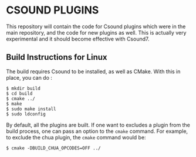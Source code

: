 CSOUND PLUGINS
===

This repository will contain the code for Csound plugins which were in the main repository, and the code for new plugins as well.
This is actually very experimental and it should become effective with Csound7.

Build Instructions for Linux
---

The build requires Csound to be installed, as well as CMake. With this
in place, you can do :

```
$ mkdir build
$ cd build
$ cmake ../
$ make
$ sudo make install
$ sudo ldconfig
```

By default, all the plugins are built. If one want to excludes a plugin from the build process, one can pass an option to the `cmake` command. For example, to exclude the chua plugin, the `cmake` command would be:
```
$ cmake -DBUILD_CHUA_OPCODES=OFF ../
